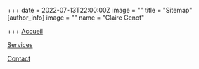 +++
date = 2022-07-13T22:00:00Z
image = ""
title = "Sitemap"
[author_info]
image = ""
name = "Claire Genot"

+++
[Accueil](http://saint-ismier-immobilier.netlify.app "Accueil")

[Services](http://saint-ismier-immobilier.netlify.app/about)

[Contact](http://saint-ismier-immobilier.netlify.app/contact "Contact")